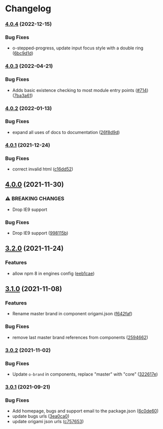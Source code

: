# Changelog

### [4.0.4](https://www.github.com/Financial-Times/origami/compare/o-stepped-progress-v4.0.3...o-stepped-progress-v4.0.4) (2022-12-15)


### Bug Fixes

* o-stepped-progress, update input focus style with a double ring ([6bc9d1d](https://www.github.com/Financial-Times/origami/commit/6bc9d1d2e72e56245770fab80feae8f5d41bbb46))

### [4.0.3](https://www.github.com/Financial-Times/origami/compare/o-stepped-progress-v4.0.2...o-stepped-progress-v4.0.3) (2022-04-21)


### Bug Fixes

* Adds basic existence checking to most module entry points ([#714](https://www.github.com/Financial-Times/origami/issues/714)) ([7ba3a61](https://www.github.com/Financial-Times/origami/commit/7ba3a61d0de2a32d3a27a225fd4258b3820c7bda))

### [4.0.2](https://www.github.com/Financial-Times/origami/compare/o-stepped-progress-v4.0.1...o-stepped-progress-v4.0.2) (2022-01-13)


### Bug Fixes

* expand all uses of docs to documentation ([26f8d9d](https://www.github.com/Financial-Times/origami/commit/26f8d9d8cbbe3e78902d8c3951b37e08150a77bd))

### [4.0.1](https://www.github.com/Financial-Times/origami/compare/o-stepped-progress-v4.0.0...o-stepped-progress-v4.0.1) (2021-12-24)


### Bug Fixes

* correct invalid html ([c16dd52](https://www.github.com/Financial-Times/origami/commit/c16dd52b3f321a2384c9f1254fe11ecbeeead848))

## [4.0.0](https://www.github.com/Financial-Times/origami/compare/o-stepped-progress-v3.2.0...o-stepped-progress-v4.0.0) (2021-11-30)


### ⚠ BREAKING CHANGES

* Drop IE9 support

### Bug Fixes

* Drop IE9 support ([998115b](https://www.github.com/Financial-Times/origami/commit/998115b3df2b8d4cc96c576475cfe7808d7b53ad))

## [3.2.0](https://www.github.com/Financial-Times/origami/compare/o-stepped-progress-v3.1.0...o-stepped-progress-v3.2.0) (2021-11-24)


### Features

* allow npm 8 in engines config ([eeb1cae](https://www.github.com/Financial-Times/origami/commit/eeb1cae6e7f0379e647f2b41240b1f294997d528))

## [3.1.0](https://www.github.com/Financial-Times/origami/compare/o-stepped-progress-v3.0.2...o-stepped-progress-v3.1.0) (2021-11-08)


### Features

* Rename master brand in component origami.json ([f642faf](https://www.github.com/Financial-Times/origami/commit/f642faf0574d84ea8185b56e6090c8015def27e6))


### Bug Fixes

* remove last master brand references from components ([2594662](https://www.github.com/Financial-Times/origami/commit/2594662843811d3c56cd4a50bebffe9481486e91))

### [3.0.2](https://www.github.com/Financial-Times/origami/compare/o-stepped-progress-v3.0.1...o-stepped-progress-v3.0.2) (2021-11-02)


### Bug Fixes

* Update `o-brand` in components, replace "master" with "core" ([322617e](https://www.github.com/Financial-Times/origami/commit/322617ea80f30a6825d9c36872e05574b871ea82))

### [3.0.1](https://www.github.com/Financial-Times/origami/compare/o-stepped-progress-v3.0.0...o-stepped-progress-v3.0.1) (2021-09-21)


### Bug Fixes

* Add homepage, bugs and support email to the package.json ([6c0de60](https://www.github.com/Financial-Times/origami/commit/6c0de60ebd6e64c4dd16d000fcc6b79412ce30f4))
* update bugs urls ([3ea0ca0](https://www.github.com/Financial-Times/origami/commit/3ea0ca03bcb6e55142a77387ad0fff5ddf056d44))
* update origami json urls ([c757653](https://www.github.com/Financial-Times/origami/commit/c7576532b5a14f0462d5346dfb63238be025602e))
